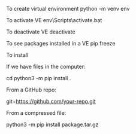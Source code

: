 To create virtual environment        python -m venv env

To activate VE                       env\Scripts\activate.bat 

To deactivate VE                     deactivate 

To see packages installed in a VE    pip freeze 


To install

If we have files in the computer: 

cd <to where the package is on your machine>
python3 -m pip install .

From a GitHub repo:

git+https://github.com/your-repo.git

From a compressed file:

python3 -m pip install package.tar.gz
